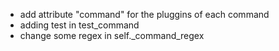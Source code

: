 - add attribute "command" for the pluggins of each command
- adding test in test_command
- change some regex in self._command_regex